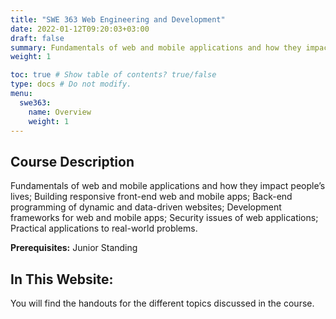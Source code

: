 ```yaml
---
title: "SWE 363 Web Engineering and Development"
date: 2022-01-12T09:20:03+03:00
draft: false
summary: Fundamentals of web and mobile applications and how they impact people’s lives; Building responsive front-end web and mobile apps; Back-end programming of dynamic and data-driven websites; Development frameworks for web and mobile apps; Security issues of web applications; Practical applications to real-world problems.
weight: 1

toc: true # Show table of contents? true/false
type: docs # Do not modify.
menu:
  swe363:
    name: Overview
    weight: 1
---
```


## Course Description

Fundamentals of web and mobile applications and how they impact people’s lives; Building responsive front-end web and mobile apps; Back-end programming of dynamic and data-driven websites; Development frameworks for web and mobile apps; Security issues of web applications; Practical applications to real-world problems.

**Prerequisites:** Junior Standing

## In This Website:

You will find the handouts for the different topics discussed in the course.
